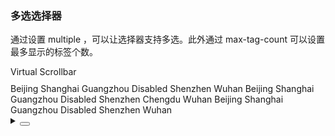 ### 多选选择器

通过设置 <yc-tag>multiple</yc-tag> ，可以让选择器支持多选。此外通过 <yc-tag>max-tag-count</yc-tag> 可以设置最多显示的标签个数。

<div class="cell-demo vp-raw">
  <div style="margin-bottom: 10px">
    <yc-switch v-model="scrollbar" />
    Virtual Scrollbar
  </div>
  <yc-space
    direction="vertical"
    size="large">
    <yc-select
      :default-value="['Beijing', 'Shanghai']"
      :style="{ width: '360px' }"
      placeholder="Please select ..."
      multiple
      :scrollbar="scrollbar">
      <yc-option>Beijing</yc-option>
      <yc-option :tag-props="{ color: 'red' }">Shanghai</yc-option>
      <yc-option>Guangzhou</yc-option>
      <yc-option disabled>Disabled</yc-option>
      <yc-option>Shenzhen</yc-option>
      <yc-option>Wuhan</yc-option>
    </yc-select>
    <yc-select
      :default-value="['Beijing', 'Shanghai', 'Guangzhou']"
      :style="{ width: '360px' }"
      placeholder="Please select ..."
      multiple
      :max-tag-count="2"
      allow-clear
      :scrollbar="scrollbar">
      <yc-option>Beijing</yc-option>
      <yc-option>Shanghai</yc-option>
      <yc-option>Guangzhou</yc-option>
      <yc-option disabled>Disabled</yc-option>
      <yc-option>Shenzhen</yc-option>
      <yc-option>Chengdu</yc-option>
      <yc-option>Wuhan</yc-option>
    </yc-select>
    <yc-select
      :default-value="['Beijing', 'Shanghai']"
      :style="{ width: '360px' }"
      placeholder="Please select ..."
      multiple
      :limit="2"
      :scrollbar="scrollbar">
      <yc-option>Beijing</yc-option>
      <yc-option :tag-props="{ color: 'red' }">Shanghai</yc-option>
      <yc-option>Guangzhou</yc-option>
      <yc-option disabled>Disabled</yc-option>
      <yc-option>Shenzhen</yc-option>
      <yc-option>Wuhan</yc-option>
    </yc-select>
  </yc-space>
</div>

<script setup>
import { ref } from 'vue';
const scrollbar = ref(true);
</script>

<details>
<summary>
 <button class="code-btn"  >
    <icon-code />
 </button>
</summary>

```vue
<template>
  <div style="margin-bottom: 10px">
    <yc-switch v-model="scrollbar" />
    Virtual Scrollbar
  </div>
  <yc-space
    direction="vertical"
    size="large">
    <yc-select
      :default-value="['Beijing', 'Shanghai']"
      :style="{ width: '360px' }"
      placeholder="Please select ..."
      multiple
      :scrollbar="scrollbar">
      <yc-option>Beijing</yc-option>
      <yc-option :tag-props="{ color: 'red' }">Shanghai</yc-option>
      <yc-option>Guangzhou</yc-option>
      <yc-option disabled>Disabled</yc-option>
      <yc-option>Shenzhen</yc-option>
      <yc-option>Wuhan</yc-option>
    </yc-select>
    <yc-select
      :default-value="['Beijing', 'Shanghai', 'Guangzhou']"
      :style="{ width: '360px' }"
      placeholder="Please select ..."
      multiple
      :max-tag-count="2"
      allow-clear
      :scrollbar="scrollbar">
      <yc-option>Beijing</yc-option>
      <yc-option>Shanghai</yc-option>
      <yc-option>Guangzhou</yc-option>
      <yc-option disabled>Disabled</yc-option>
      <yc-option>Shenzhen</yc-option>
      <yc-option>Chengdu</yc-option>
      <yc-option>Wuhan</yc-option>
    </yc-select>
    <yc-select
      :default-value="['Beijing', 'Shanghai']"
      :style="{ width: '360px' }"
      placeholder="Please select ..."
      multiple
      :limit="2"
      :scrollbar="scrollbar">
      <yc-option>Beijing</yc-option>
      <yc-option :tag-props="{ color: 'red' }">Shanghai</yc-option>
      <yc-option>Guangzhou</yc-option>
      <yc-option disabled>Disabled</yc-option>
      <yc-option>Shenzhen</yc-option>
      <yc-option>Wuhan</yc-option>
    </yc-select>
  </yc-space>
</template>

<script setup>
import { ref } from 'vue';
const scrollbar = ref(true);
</script>
```

</details>
